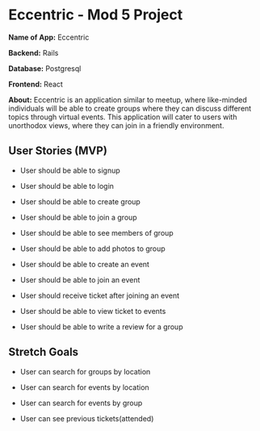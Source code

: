 # Eccentric - Mod 5 Project

**Name of App:** Eccentric

**Backend:** Rails

**Database:** Postgresql

**Frontend:** React 

**About:** Eccentric is an application similar to meetup, where like-minded individuals will be able to create groups where they can discuss different topics through virtual events. This application will cater to users with unorthodox views, where they can join in a friendly environment. 


## User Stories (MVP)

* User should be able to signup

* User should be able to login

* User should be able to create group

* User should be able to join a group

* User should be able to see members of group

* User should be able to add photos to group

* User should be able to create an event

* User should be able to join an event

* User should receive ticket after joining an event

* User should be able to view ticket to events

* User should be able to write a review for a group

## Stretch Goals

* User can search for groups by location

* User can search for events by location

* User can search for events by group

* User can see previous tickets(attended)
